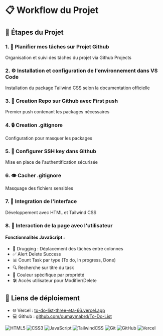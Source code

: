 # 📋 Workflow du Projet

## 📝 Étapes du Projet

### 1. 🎯 Planifier mes tâches sur Projet Github
Organisation et suivi des tâches du projet via Github Projects

### 2. ⚙️ Installation et configuration de l'environnement dans VS Code
Installation du package Tailwind CSS selon la documentation officielle

### 3. 📁 Creation Repo sur Github avec First push
Premier push contenant les packages nécessaires

### 4. 🔒 Creation .gitignore
Configuration pour masquer les packages

### 5. 🔑 Configurer SSH key dans Github
Mise en place de l'authentification sécurisée

### 6. 👁️ Cacher .gitignore
Masquage des fichiers sensibles

### 7. 🎨 Integration de l'interface
Développement avec HTML et Tailwind CSS

### 8. 🔄 Interaction de la page avec l'utilisateur

#### Fonctionnalités JavaScript :
- 🔄 Drugging : Déplacement des tâches entre colonnes
- ✅ Alert Delete Success
- 📊 Count Task par type (To do, In progress, Done)
- 🔍 Recherche sur titre du task
- 🎨 Couleur spécifique par propriété
- 🛠️ Accès utilisateur pour Modifier/Delete

## 🚀 Liens de déploiement

- 🌐 Vercel : [to-do-list-three-eta-66.vercel.app](https://to-do-list-three-eta-66.vercel.app)
- 💻 Github : [github.com/oumaymabrd/To-Do-List](https://oumaymabrd.github.io/To-Do-List/)




![HTML5](https://img.shields.io/badge/html5-%23E34F26.svg?style=for-the-badge&logo=html5&logoColor=white)
![CSS3](https://img.shields.io/badge/css3-%231572B6.svg?style=for-the-badge&logo=css3&logoColor=white)
![JavaScript](https://img.shields.io/badge/javascript-%23323330.svg?style=for-the-badge&logo=javascript&logoColor=%23F7DF1E)
![TailwindCSS](https://img.shields.io/badge/tailwindcss-%2338B2AC.svg?style=for-the-badge&logo=tailwind-css&logoColor=white)
![Git](https://img.shields.io/badge/git-%23F05033.svg?style=for-the-badge&logo=git&logoColor=white)
![GitHub](https://img.shields.io/badge/github-%23121011.svg?style=for-the-badge&logo=github&logoColor=white)
![Vercel](https://img.shields.io/badge/vercel-%23000000.svg?style=for-the-badge&logo=vercel&logoColor=white)